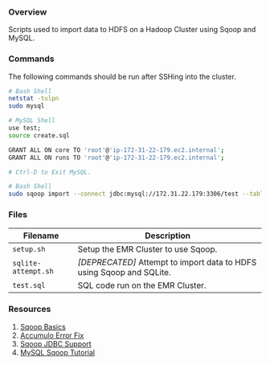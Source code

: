 ### Overview

Scripts used to import data to HDFS on a Hadoop Cluster using Sqoop and MySQL.

### Commands

The following commands should be run after SSHing into the cluster.

```bash
# Bash Shell
netstat -tulpn
sudo mysql
```

```bash
# MySQL Shell
use test;
source create.sql

GRANT ALL ON core TO 'root'@'ip-172-31-22-179.ec2.internal';
GRANT ALL ON runs TO 'root'@'ip-172-31-22-179.ec2.internal';

# Ctrl-D to Exit MySQL.
```

```bash
# Bash Shell
sudo sqoop import --connect jdbc:mysql://172.31.22.179:3306/test --table core --m 1 --target-dir /test/core --direct
```

### Files

| Filename            | Description                                                                             |
|---------------------|-----------------------------------------------------------------------------------------|
| `setup.sh`          | Setup the EMR Cluster to use Sqoop.                                                     |
| `sqlite-attempt.sh` | *[DEPRECATED]* Attempt to import data to HDFS using Sqoop and SQLite.                   |
| `test.sql`          | SQL code run on the EMR Cluster.                                                        |

### Resources

1) [Sqoop Basics](https://www.edureka.co/blog/apache-sqoop-tutorial/)
2) [Accumulo Error Fix](https://stackoverflow.com/a/42523568)
3) [Sqoop JDBC Support](https://docs.aws.amazon.com/emr/latest/ReleaseGuide/emr-sqoop-considerations.html#sqoop-supported-drivers-databases)
4) [MySQL Sqoop Tutorial](https://medium.com/@oguzkircicek/i%CC%87mporting-data-from-mysql-into-hdfs-using-sqoop-on-cloudera-30cac8678917)